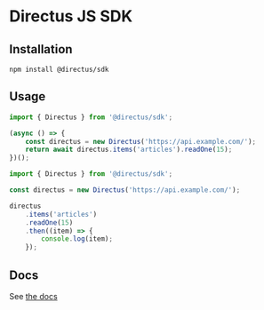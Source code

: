 # Directus JS SDK

## Installation

```
npm install @directus/sdk
```

## Usage

```js
import { Directus } from '@directus/sdk';

(async () => {
	const directus = new Directus('https://api.example.com/');
	return await directus.items('articles').readOne(15);
})();
```

```js
import { Directus } from '@directus/sdk';

const directus = new Directus('https://api.example.com/');

directus
	.items('articles')
	.readOne(15)
	.then((item) => {
		console.log(item);
	});
```

## Docs

See [the docs](https://docs.directus.io/reference/sdk/)

